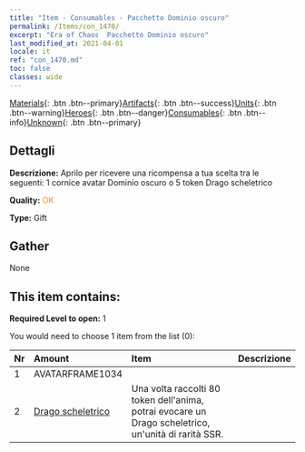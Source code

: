 ```yaml
---
title: "Item - Consumables - Pacchetto Dominio oscuro"
permalink: /Items/con_1470/
excerpt: "Era of Chaos  Pacchetto Dominio oscuro"
last_modified_at: 2021-04-01
locale: it
ref: "con_1470.md"
toc: false
classes: wide
---
```

 [Materials](/it/Items/){: .btn .btn--primary}[Artifacts](/it/Items/Artifacts/){: .btn .btn--success}[Units](/it/Items/Units/){: .btn .btn--warning}[Heroes](/it/Items/Heroes/){: .btn .btn--danger}[Consumables](/it/Items/Consumables/){: .btn .btn--info}[Unknown](/it/Items/Unknown/){: .btn .btn--primary}

## Dettagli
 **Descrizione:** Aprilo per ricevere una ricompensa a tua scelta tra le seguenti: 1 cornice avatar Dominio oscuro o 5 token Drago scheletrico

 **Quality:** <span style="color: #FF8C00">OK</span>

 **Type:** Gift

## Gather

  None

## This item contains:

 **Required Level to open:** 1

 You would need to choose 1 item from the list (0):

  | Nr | Amount |     Item    | Descrizione |
  |:---|:-------|:------------|:-----------:|
  | 1 | AVATARFRAME1034 | 
  | 2 | [Drago scheletrico](/it/Items/unt_214/) | Una volta raccolti 80 token dell'anima, potrai evocare un Drago scheletrico, un'unità di rarità SSR. | 
